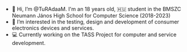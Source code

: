 - 👋 Hi, I’m @TuRAdaaM. I'm an 18 years old, 🇭🇺 student in the BMSZC Neumann János High School for Computer Science (2018-2023)
- 🧪 I’m interested in the testing, design and development of consumer electronics devices and services.
- 💻 Currently working on the TASS Project for computer and service development. 
